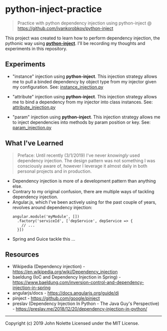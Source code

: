 # python-inject-practice
> Practice with python dependency injection using python-inject @ https://github.com/ivankorobkov/python-inject

This project was created to learn how to perform dependency injection, the pythonic way using [**python-inject**](https://github.com/ivankorobkov/python-inject). I'll be recording my thoughts and experiments in this repository.

## Experiments

* "instance" injection using **python-inject**. This injection strategy allows me to pull a binded dependency by object type from my injector given my configuration. See: [instance_injection.py](https://github.com/neetjn/python-inject-practice/instance_injection.py)

* "attribute" injection using **python-inject**. This injection strategy allows me to bind a dependency from my injector into class instances. See: [attribute_injection.py](https://github.com/neetjn/python-inject-practice/attribute_injection.py)

* "param" injection using **python-inject**. This injection strategy allows me to inject dependencies into methods by param position or key. See: [param_injection.py](https://github.com/neetjn/python-inject-practice/param_injection.py)

## What I've Learned

> Preface: Until recently (3/1/2019) I've never *knowingly* used dependency injection. The design pattern was not something I was consciously aware of, however I leverage it almost daily in both personal projects and in production.

* Dependency injection is more of a development pattern than anything else.
* Contrary to my original confusion, there are multiple ways of tackling dependency injection.
* Angular.js, which I've been actively using for the past couple of years, revolves around dependency injection:
  ```
  angular.module('myModule', [])
    .factory('serviceId', ['depService', depService => {
      // ...
    }])
  ```
* Spring and Guice tackle this ...

## Resources

* Wikipedia (Dependency injection) - https://en.wikipedia.org/wiki/Dependency_injection
* baeldung (IoC and Dependency Injection in Spring) - https://www.baeldung.com/inversion-control-and-dependency-injection-in-spring
* angularjs/docs - https://docs.angularjs.org/guide/di
* pinject - https://github.com/google/pinject
* preslav (Dependency Injection In Python - The Java Guy's Perspective) - https://preslav.me/2018/12/20/dependency-injection-in-python/

___

Copyright (c) 2019 John Nolette Licensed under the MIT License.
